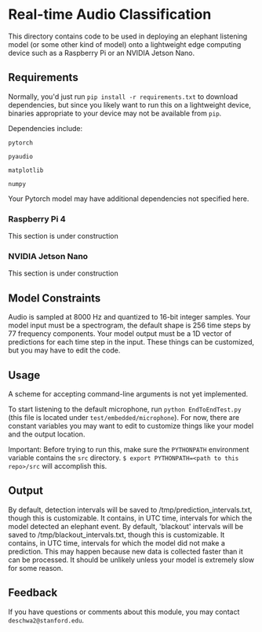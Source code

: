 # Real-time Audio Classification

This directory contains code to be used in deploying an elephant listening model (or some other kind of model) onto a
 lightweight edge computing device such as a Raspberry Pi or an NVIDIA Jetson Nano.
 
## Requirements

Normally, you'd just run `pip install -r requirements.txt` to download dependencies, but since you likely want to
run this on a lightweight device, binaries appropriate to your device may not be available from `pip`.

Dependencies include:

`pytorch`

`pyaudio`

`matplotlib`

`numpy`

Your Pytorch model may have additional dependencies not specified here.

### Raspberry Pi 4

This section is under construction

### NVIDIA Jetson Nano

This section is under construction

## Model Constraints

Audio is sampled at 8000 Hz and quantized to 16-bit integer samples. Your model input must be a spectrogram,
the default shape is 256 time steps by 77 frequency components. Your model output must be a 1D vector of predictions for
each time step in the input. These things can be customized, but you may have to edit the code.

## Usage

A scheme for accepting command-line arguments is not yet implemented.

To start listening to the default microphone, run `python EndToEndTest.py` (this file is located under `test/embedded/microphone`). For now, there are constant variables
you may want to edit to customize things like your model and the output location.

Important: Before trying to run this, make sure the `PYTHONPATH` environment variable contains the `src` directory.
`$ export PYTHONPATH=<path to this repo>/src` will accomplish this.

## Output

By default, detection intervals will be saved to /tmp/prediction_intervals.txt, though this is customizable. It contains,
in UTC time, intervals for which the model detected an elephant event.
By default, 'blackout' intervals will be saved to /tmp/blackout_intervals.txt, though this is customizable. It contains,
in UTC time, intervals for which the model did not make a prediction. This may happen because new data is collected
faster than it can be processed. It should be unlikely unless your model is extremely slow for some reason.

## Feedback

If you have questions or comments about this module, you may contact `deschwa2@stanford.edu`.